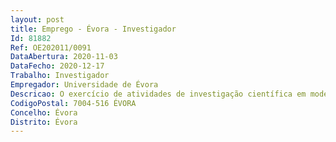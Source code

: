 ```yaml
--- 
layout: post
title: Emprego - Évora - Investigador
Id: 81882
Ref: OE202011/0091
DataAbertura: 2020-11-03
DataFecho: 2020-12-17
Trabalho: Investigador
Empregador: Universidade de Évora
Descricao: O exercício de atividades de investigação científica em modelação numérica aplicada a Ciências da Terra em regime de contrato de trabalho em funções públicas a termo resolutivo certo pelo prazo de três anos eventualmente renovável por períodos de um ano até à duração máxima de seis anos, nos termos do Decreto Lei nº 57 2016, de 29 de agosto e do Regulamento de Avaliação do Desempenho dos Investigadores Doutorados da Universidade de Évora, publicado pelo Despacho nº 7123 2019 (2ª série), de 9 de agosto, para os efeitos previstos na cláusula primeira. O investigador irá integrar o Instituto de Ciências da Terra e desempenhará as suas funções no âmbito do Contrato Programa de Financiamento Plurianual de Unidades de I&D 2020 2023, com a referência UIDP 04683 2020. Aceitam se propostas em todas as áreas das Ciências da Terra, mas serão privilegiadas as seguintes áreas prioritárias a) Modelação hidrológica e limnológica, à escala de grandes bacias hidrológicas, para aplicações na previsão da quantidade e qualidade da água e na construção de cenários futuros da disponibilidade de água no contexto da mudança climática na região mediterrânicab) Modelação do transporte de aerossóis e de bio aerossóis na atmosfera e das interações aerosol radiação, com aplicações à previsão polínica e aos impactos das alterações do uso da terra e do clima na saúde.
CodigoPostal: 7004-516 ÉVORA
Concelho: Évora
Distrito: Évora
--- 
```

